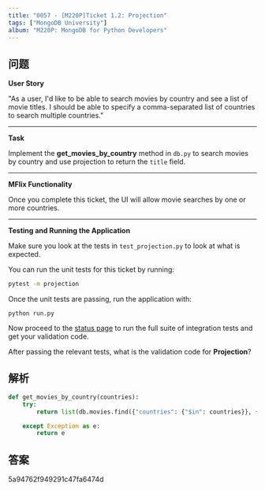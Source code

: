 ```yaml
---
title: "0057 - [M220P]Ticket 1.2: Projection"
tags: ["MongoDB University"]
album: "M220P: MongoDB for Python Developers"
---
```


## 问题

**User Story**

"As a user, I'd like to be able to search movies by country and see a list of movie titles. I should be able to specify a comma-separated list of countries to search multiple countries."

---

**Task**

Implement the **get_movies_by_country** method in `db.py` to search movies by country and use projection to return the `title` field.

---

**MFlix Functionality**

Once you complete this ticket, the UI will allow movie searches by one or more countries.

---

**Testing and Running the Application**

Make sure you look at the tests in `test_projection.py` to look at what is expected.

You can run the unit tests for this ticket by running:

```bash
pytest -m projection
```

Once the unit tests are passing, run the application with:

```
python run.py
```

Now proceed to the [status page](http://localhost:5000/status) to run the full suite of integration tests and get your validation code.

After passing the relevant tests, what is the validation code for **Projection**?

<!--more-->

## 解析

```py
def get_movies_by_country(countries):
    try:
        return list(db.movies.find({"countries": {"$in": countries}}, {"title": 1}))

    except Exception as e:
        return e
```

## 答案

5a94762f949291c47fa6474d
